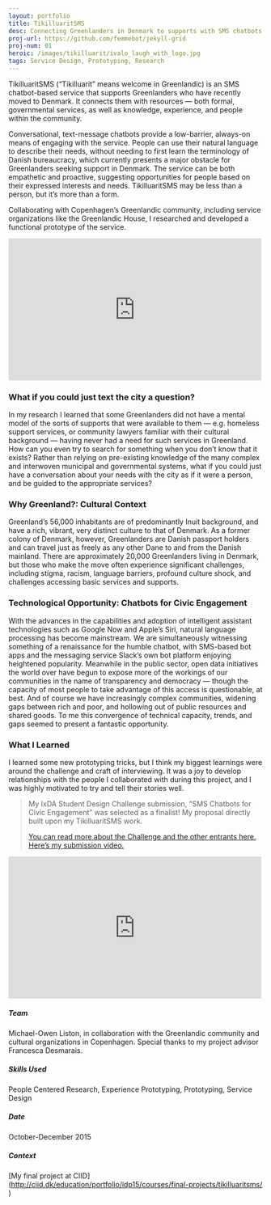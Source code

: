 ```yaml
---
layout: portfolio
title: TikilluaritSMS
desc: Connecting Greenlanders in Denmark to supports with SMS chatbots
proj-url: https://github.com/femmebot/jekyll-grid
proj-num: 01
heroic: /images/tikilluarit/ivalo_laugh_with_logo.jpg
tags: Service Design, Prototyping, Research
---
```


TikilluaritSMS (“Tikilluarit” means welcome in Greenlandic) is an SMS chatbot-based service that supports Greenlanders who have recently moved to Denmark. It connects them with resources — both formal, governmental services, as well as knowledge, experience, and people within the community.

Conversational, text-message chatbots provide a low-barrier, always-on means of engaging with the service. People can use their natural language to describe their needs, without needing to first learn the terminology of Danish bureaucracy, which currently presents a major obstacle for Greenlanders seeking support in Denmark. The service can be both empathetic and proactive, suggesting opportunities for people based on their expressed interests and needs. TikilluaritSMS may be less than a person, but it’s more than a form.

Collaborating with Copenhagen’s Greenlandic community, including service organizations like the Greenlandic House, I researched and developed a functional prototype of the service.

<iframe src="https://player.vimeo.com/video/151962429?byline=0&portrait=0" width="500" height="281" frameborder="0" webkitallowfullscreen mozallowfullscreen allowfullscreen></iframe>

### What if you could just text the city a question?
In my research I learned that some Greenlanders did not have a mental model of the sorts of supports that were available to them — e.g. homeless support services, or community lawyers familiar with their cultural background — having never had a need for such services in Greenland. How can you even try to search for something when you don’t know that it exists? Rather than relying on pre-existing knowledge of the many complex and interwoven municipal and governmental systems, what if you could just have a conversation about your needs with the city as if it were a person, and be guided to the appropriate services?

### Why Greenland?: Cultural Context
Greenland’s 56,000 inhabitants are of predominantly Inuit background, and have a rich, vibrant, very distinct culture to that of Denmark. As a former colony of Denmark, however, Greenlanders are Danish passport holders and can travel just as freely as any other Dane to and from the Danish mainland. There are approximately 20,000 Greenlanders living in Denmark, but those who make the move often experience significant challenges, including stigma, racism, language barriers, profound culture shock, and challenges accessing basic services and supports.

### Technological Opportunity: Chatbots for Civic Engagement
With the advances in the capabilities and adoption of intelligent assistant technologies such as Google Now and Apple’s Siri, natural language processing has become mainstream. We are simultaneously witnessing something of a renaissance for the humble chatbot, with SMS-based bot apps and the messaging service Slack’s own bot platform enjoying heightened popularity. Meanwhile in the public sector, open data initiatives the world over have begun to expose more of the workings of our communities in the name of transparency and democracy — though the capacity of most people to take advantage of this access is questionable, at best. And of course we have increasingly complex communities, widening gaps between rich and poor, and hollowing out of public resources and shared goods. To me this convergence of technical capacity, trends, and gaps seemed to present a fantastic opportunity.

### What I Learned
I learned some new prototyping tricks, but I think my biggest learnings were around the challenge and craft of interviewing. It was a joy to develop relationships with the people I collaborated with during this project, and I was highly motivated to try and tell their stories well.

> My IxDA Student Design Challenge submission, “SMS Chatbots for Civic Engagement” was selected as a finalist! My proposal directly built upon my TikilluaritSMS work.
>
> [You can read more about the Challenge and the other entrants here.](http://sdc.ixda.org/)
> [Here’s my submission video.](https://vimeo.com/150151588)

<iframe src="https://player.vimeo.com/video/151962428?byline=0&portrait=0" width="500" height="281" frameborder="0" webkitallowfullscreen mozallowfullscreen allowfullscreen></iframe>

##### Team
Michael-Owen Liston, in collaboration with the Greenlandic community and cultural organizations in Copenhagen. Special thanks to my project advisor Francesca Desmarais. 

##### Skills Used
People Centered Research, Experience Prototyping, Prototyping, Service Design

##### Date
October-December 2015

##### Context
[My final project at CIID](http://ciid.dk/education/portfolio/idp15/courses/final-projects/tikilluaritsms/ ‎)

